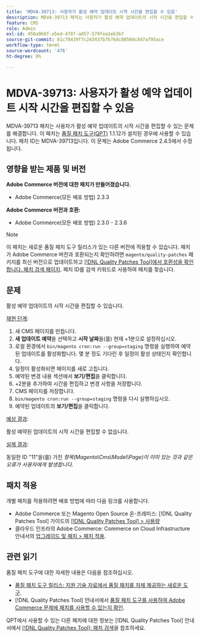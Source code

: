 ```yaml
---
title: 'MDVA-39713: 사용자가 활성 예약 업데이트 시작 시간을 편집할 수 있음'
description: MDVA-39713 패치는 사용자가 활성 예약 업데이트의 시작 시간을 편집할 수 있는 문제를 해결합니다. 이 패치는 [Quality Patches Tool (QPT)](https://experienceleague.adobe.com/en/docs/commerce-knowledge-base/kb/announcements/commerce-announcements/magento-quality-patches-released-new-tool-to-self-serve-quality-patches) 1.1.12가 설치된 경우 사용할 수 있습니다. 패치 ID는 MDVA-39713입니다. 이 문제는 Adobe Commerce 2.4.5에서 수정됩니다.
feature: CMS
role: Admin
exl-id: 450a968f-a5ed-478f-a857-579fea1eb3b7
source-git-commit: 81c78439f7c243437b7b76dc80560c847af95ace
workflow-type: tm+mt
source-wordcount: '476'
ht-degree: 0%

---
```


# MDVA-39713: 사용자가 활성 예약 업데이트 시작 시간을 편집할 수 있음

MDVA-39713 패치는 사용자가 활성 예약 업데이트의 시작 시간을 편집할 수 있는 문제를 해결합니다. 이 패치는 [품질 패치 도구(QPT)](https://experienceleague.adobe.com/en/docs/commerce-knowledge-base/kb/announcements/commerce-announcements/magento-quality-patches-released-new-tool-to-self-serve-quality-patches) 1.1.12가 설치된 경우에 사용할 수 있습니다. 패치 ID는 MDVA-39713입니다. 이 문제는 Adobe Commerce 2.4.5에서 수정됩니다.

## 영향을 받는 제품 및 버전

**Adobe Commerce 버전에 대한 패치가 만들어졌습니다.**

* Adobe Commerce(모든 배포 방법) 2.3.3

**Adobe Commerce 버전과 호환:**

* Adobe Commerce(모든 배포 방법) 2.3.0 - 2.3.6

>[!NOTE]
>
>이 패치는 새로운 품질 패치 도구 릴리스가 있는 다른 버전에 적용할 수 있습니다. 패치가 Adobe Commerce 버전과 호환되는지 확인하려면 `magento/quality-patches` 패키지를 최신 버전으로 업데이트하고 [[!DNL Quality Patches Tool]에서 호환성을 확인합니다. 패치 검색 페이지](https://experienceleague.adobe.com/en/docs/commerce-knowledge-base/kb/announcements/commerce-announcements/magento-quality-patches-released-new-tool-to-self-serve-quality-patches). 패치 ID를 검색 키워드로 사용하여 패치를 찾습니다.

## 문제

활성 예약 업데이트의 시작 시간을 편집할 수 있습니다.

<u>재현 단계</u>:

1. 새 CMS 페이지를 만듭니다.
1. **새 업데이트 예약**&#x200B;을 선택하고 **시작 날짜**&#x200B;을(를) 현재 +1분으로 설정하십시오.
1. 로컬 환경에서 `bin/magento cron:run --group=staging` 명령을 실행하여 예약된 업데이트를 활성화합니다. 몇 분 정도 기다린 후 일정이 활성 상태인지 확인합니다.
1. 일정이 활성화되면 페이지를 새로 고칩니다.
1. 예약된 변경 내용 섹션에서 **보기/편집**&#x200B;을 클릭합니다.
1. +2분을 추가하여 시간을 편집하고 변경 사항을 저장합니다.
1. CMS 페이지를 저장합니다.
1. `bin/magento cron:run --group=staging` 명령을 다시 실행하십시오.
1. 예약된 업데이트의 **보기/편집**&#x200B;을 클릭합니다.

<u>예상 결과</u>:

활성 예약된 업데이트의 시작 시간을 편집할 수 없습니다.

<u>실제 결과</u>:

동일한 ID &quot;11&quot;을(를) 가진 *항목(Magento\Cms\Model\Page)이 이미 있는 것과 같은 오류가 사용자에게 발생합니다.*

## 패치 적용

개별 패치를 적용하려면 배포 방법에 따라 다음 링크를 사용합니다.

* Adobe Commerce 또는 Magento Open Source 온-프레미스: [!DNL Quality Patches Tool] 가이드의 [[!DNL Quality Patches Tool] > 사용량](/help/tools/quality-patches-tool/usage.md)
* 클라우드 인프라의 Adobe Commerce: Commerce on Cloud Infrastructure 안내서의 [업그레이드 및 패치 > 패치 적용](https://experienceleague.adobe.com/docs/commerce-cloud-service/user-guide/develop/upgrade/apply-patches.html).

## 관련 읽기

품질 패치 도구에 대한 자세한 내용은 다음을 참조하십시오.

* [품질 패치 도구 릴리스: 지원 기술 자료에서 품질 패치를 자체 제공하는 새로운 도구](https://experienceleague.adobe.com/en/docs/commerce-knowledge-base/kb/announcements/commerce-announcements/magento-quality-patches-released-new-tool-to-self-serve-quality-patches).
* [!DNL Quality Patches Tool] 안내서에서 [품질 패치 도구를 사용하여 Adobe Commerce 문제에 패치를 사용할 수 있는지 확인](/help/tools/quality-patches-tool/patches-available-in-qpt/check-patch-for-magento-issue-with-magento-quality-patches.md).

QPT에서 사용할 수 있는 다른 패치에 대한 정보는 [!DNL Quality Patches Tool] 안내서에서 [[!DNL Quality Patches Tool]: 패치 검색](https://experienceleague.adobe.com/tools/commerce-quality-patches/index.html)을 참조하세요.
